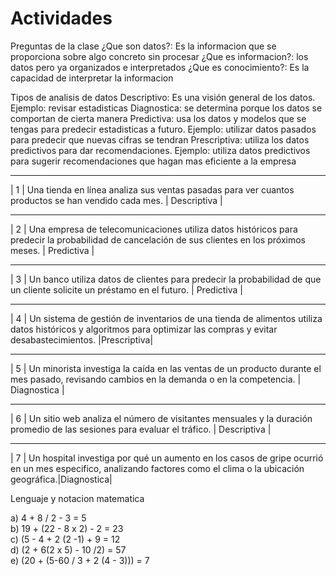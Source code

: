 # Actividades
Preguntas de la clase
¿Que son datos?: Es la informacion que se proporciona sobre algo concreto sin procesar
¿Que es informacion?: los datos pero ya organizados e interpretados 
¿Que es conocimiento?: Es la capacidad de interpretar la informacion

Tipos de analisis de datos
Descriptivo: Es una visión general de los datos. Ejemplo: revisar estadisticas 
Diagnostica: se determina porque los datos se comportan de cierta manera
Predictiva: usa los datos y modelos que se tengas para predecir estadisticas a futuro. Ejemplo: utilizar datos pasados para predecir que nuevas cifras se tendran
Prescriptiva: utiliza los datos predictivos para dar recomendaciones. Ejemplo: utiliza datos predictivos para sugerir recomendaciones que hagan mas eficiente a la empresa

________________________________________________________________________________________________________________________
| 1 | Una tienda en línea analiza sus ventas pasadas para ver cuantos productos se han vendido cada mes. | Descriptiva |
___________________________________________________________________________________________________________________________________________________________________
| 2 | Una empresa de telecomunicaciones utiliza datos históricos para predecir la probabilidad de cancelación de sus clientes en los próximos meses. | Predictiva |
__________________________________________________________________________________________________________________________________________
| 3 | Un banco utiliza datos de clientes para predecir la probabilidad de que un cliente solicite un préstamo en el futuro. | Predictiva |
_____________________________________________________________________________________________________________________________________________________________________
| 4 | Un sistema de gestión de inventarios de una tienda de alimentos utiliza datos históricos y algoritmos para optimizar las compras y evitar desabastecimientos. |Prescriptiva|
______________________________________________________________________________________________________________________________________________________________
| 5 | Un minorista investiga la caída en las ventas de un producto durante el mes pasado, revisando cambios en la demanda o en la competencia. | Diagnostica |
____________________________________________________________________________________________________________________________________________
| 6 | Un sitio web analiza el número de visitantes mensuales y la duración promedio de las sesiones para evaluar el tráfico. | Descriptiva |
____________________________________________________________________________________________________________________________________________________________________________
| 7 | Un hospital investiga por qué un aumento en los casos de gripe ocurrió en un mes especifico, analizando factores como el clima o la ubicación geográfica.|Diagnostica|




Lenguaje y notacion matematica

a) 4 + 8 / 2 - 3  =  5            
b) 19 + (22 - 8 x 2) - 2  =  23            
c) (5 - 4 + 2 (2 -1) + 9   =   12          
d) (2 + 6(2 x 5) - 10 /2)   =  57              
e) (20 + (5-60 / 3 + 2 (4 - 3)))   =   7
